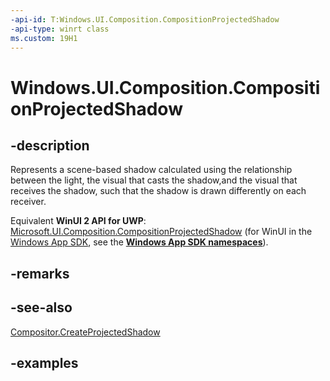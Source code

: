 ```yaml
---
-api-id: T:Windows.UI.Composition.CompositionProjectedShadow
-api-type: winrt class
ms.custom: 19H1
---
```


<!-- Class syntax.
public class CompositionProjectedShadow : CompositionObject, CompositionObject
-->

# Windows.UI.Composition.CompositionProjectedShadow

## -description

Represents a scene-based shadow calculated using the relationship between the light, the visual that casts the shadow,and the visual that receives the shadow, such that the shadow is drawn differently on each receiver.

Equivalent **WinUI 2 API for UWP**: [Microsoft.UI.Composition.CompositionProjectedShadow](/windows/winui/api/microsoft.ui.composition.compositionprojectedshadow) (for WinUI in the [Windows App SDK](/windows/apps/windows-app-sdk/), see the **[Windows App SDK namespaces](/windows/windows-app-sdk/api/winrt/)**).

## -remarks

## -see-also

[Compositor.CreateProjectedShadow](compositor_createprojectedshadow_1866888512.md)

## -examples

